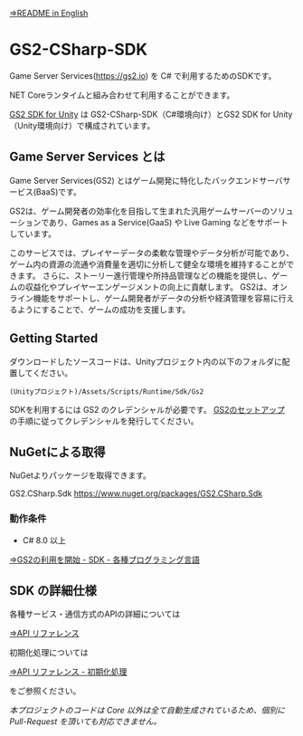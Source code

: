 [⇒README in English](README-en.md)

# GS2-CSharp-SDK

Game Server Services(https://gs2.io) を C# で利用するためのSDKです。

NET Coreランタイムと組み合わせて利用することができます。

[GS2 SDK for Unity](https://github.com/gs2io/gs2-sdk-for-unity) は GS2-CSharp-SDK（C#環境向け）とGS2 SDK for Unity（Unity環境向け）で構成されています。

## Game Server Services とは

Game Server Services(GS2) とはゲーム開発に特化したバックエンドサーバサービス(BaaS)です。

GS2は、ゲーム開発者の効率化を目指して生まれた汎用ゲームサーバーのソリューションであり、Games as a Service(GaaS) や Live Gaming などをサポートしています。

このサービスでは、プレイヤーデータの柔軟な管理やデータ分析が可能であり、ゲーム内の資源の流通や消費量を適切に分析して健全な環境を維持することができます。
さらに、ストーリー進行管理や所持品管理などの機能を提供し、ゲームの収益化やプレイヤーエンゲージメントの向上に貢献します。
GS2は、オンライン機能をサポートし、ゲーム開発者がデータの分析や経済管理を容易に行えるようにすることで、ゲームの成功を支援します。

## Getting Started

ダウンロードしたソースコードは、Unityプロジェクト内の以下のフォルダに配置してください。

`(Unityプロジェクト)/Assets/Scripts/Runtime/Sdk/Gs2`

SDKを利用するには GS2 のクレデンシャルが必要です。
[GS2のセットアップ](https://docs.gs2.io/ja/get_start/tutorial/setup_gs2/) の手順に従ってクレデンシャルを発行してください。

## NuGetによる取得

NuGetよりパッケージを取得できます。

GS2.CSharp.Sdk
https://www.nuget.org/packages/GS2.CSharp.Sdk

### 動作条件

- C# 8.0 以上

[⇒GS2の利用を開始 - SDK - 各種プログラミング言語](https://docs.gs2.io/ja/get_start/#%E5%90%84%E7%A8%AE%E3%83%97%E3%83%AD%E3%82%B0%E3%83%A9%E3%83%9F%E3%83%B3%E3%82%B0%E8%A8%80%E8%AA%9E)

## SDK の詳細仕様

各種サービス・通信方式のAPIの詳細については

 [⇒API リファレンス](https://docs.gs2.io/ja/api_reference/)

初期化処理については

 [⇒API リファレンス - 初期化処理](https://docs.gs2.io/ja/api_reference/initialize/)
 
をご参照ください。

*本プロジェクトのコードは Core 以外は全て自動生成されているため、個別に Pull-Request を頂いても対応できません。*
